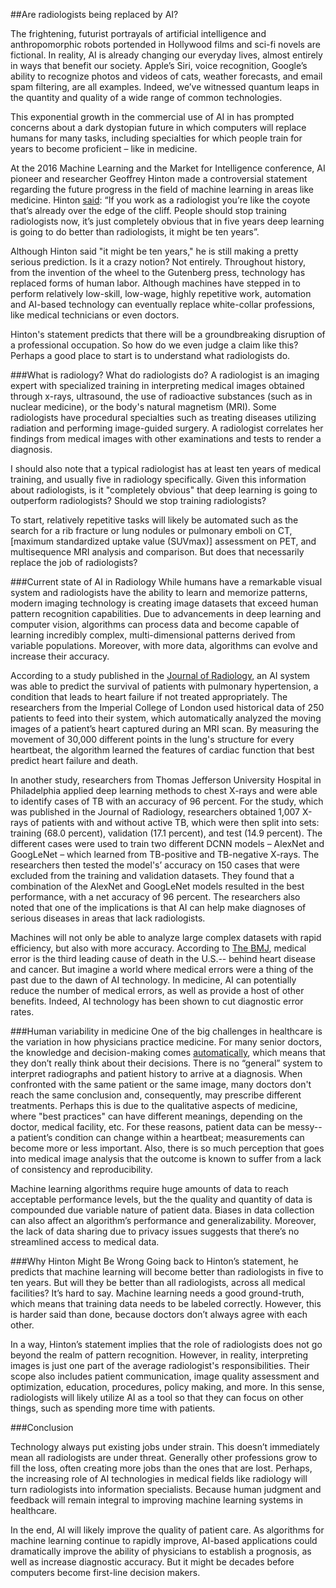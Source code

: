 ##Are radiologists being replaced by AI?
 
The frightening, futurist portrayals of artificial intelligence and anthropomorphic robots portended in Hollywood films and sci-fi novels are fictional. In reality, AI is already changing our everyday lives, almost entirely in ways that benefit our society. Apple’s Siri, voice recognition, Google’s ability to recognize photos and videos of cats, weather forecasts, and email spam filtering, are all examples. Indeed, we’ve witnessed quantum leaps in the quantity and quality of a wide range of common technologies. 
 
This exponential growth in the commercial use of AI in has prompted concerns about a dark dystopian future in which computers will replace humans for many tasks, including specialties for which people train for years to become proficient – like in medicine. 
 
At the 2016 Machine Learning and the Market for Intelligence conference, AI pioneer and researcher Geoffrey Hinton made a controversial statement regarding the future progress in the field of machine learning in areas like medicine. Hinton [said](https://www.youtube.com/watch?v=2HMPRXstSvQ&feature=youtu.be&t=29): 
“If you work as a radiologist you’re like the coyote that’s already over the edge of the cliff. People should stop training radiologists now, it’s just completely obvious that in five years deep learning is going to do better than radiologists, it might be ten years”. 
 
Although Hinton said "it might be ten years," he is still making a pretty serious prediction. Is it a crazy notion? Not entirely. Throughout history, from the invention of the wheel to the Gutenberg press, technology has replaced forms of human labor. Although machines have stepped in to perform relatively low-skill, low-wage, highly repetitive work, automation and AI-based technology can eventually replace white-collar professions, like medical technicians or even doctors.
 
Hinton's statement predicts that there will be a groundbreaking disruption of a professional occupation. So how do we even judge a claim like this? Perhaps a good place to start is to understand what radiologists do.
 
###What is radiology? What do radiologists do?
A radiologist is an imaging expert with specialized training in interpreting medical images obtained through x-rays, ultrasound, the use of radioactive substances (such as in nuclear medicine), or the body's natural magnetism (MRI). Some radiologists have procedural specialties such as treating diseases utilizing radiation and performing image-guided surgery.  A radiologist correlates her findings from medical images with other examinations and tests to render a diagnosis.  
 
I should also note that a typical radiologist has at least ten years of medical training, and usually five in radiology specifically. Given this information about radiologists, is it "completely obvious" that deep learning is going to outperform radiologists? Should we stop training radiologists?
 
To start, relatively repetitive tasks will likely be automated such as the search for a rib fracture or lung nodules or pulmonary emboli on CT, [maximum standardized uptake value (SUVmax)] assessment on PET, and multisequence MRI analysis and comparison. But does that necessarily replace the job of radiologists? 
 
###Current state of AI in Radiology
While humans have a remarkable visual system and radiologists have the ability to learn and memorize patterns, modern imaging technology is creating image datasets that exceed human pattern recognition capabilities. Due to advancements in deep learning and computer vision, algorithms can process data and become capable of learning incredibly complex, multi-dimensional patterns derived from variable populations.  Moreover, with more data, algorithms can evolve and increase their accuracy. 
 
According to a study published in the [Journal of Radiology](http://pubs.rsna.org/doi/full/10.1148/radiol.2016161315), an AI system was able to predict the survival of patients with pulmonary hypertension, a condition that leads to heart failure if not treated appropriately. The researchers from the Imperial College of London used historical data of 250 patients to feed into their system, which automatically analyzed the moving images of a patient’s heart captured during an MRI scan. By measuring the movement of 30,000 different points in the lung's structure for every heartbeat, the algorithm learned the features of cardiac function that best predict heart failure and death. 
 
In another study, researchers from Thomas Jefferson University Hospital in Philadelphia applied deep learning methods to chest X-rays and were able to identify cases of TB with an accuracy of 96 percent. For the study, which was published in the Journal of Radiology, researchers obtained 1,007 X-rays of patients with and without active TB, which were then split into sets: training (68.0 percent), validation (17.1 percent), and test (14.9 percent). The different cases were used to train two different DCNN models – AlexNet and GoogLeNet – which learned from TB-positive and TB-negative X-rays. The researchers then tested the model's’ accuracy on 150 cases that were excluded from the training and validation datasets. They found that a combination of the AlexNet and GoogLeNet models resulted in the best performance, with a net accuracy of 96 percent.  The researchers also noted that one of the implications is that AI can help make diagnoses of serious diseases in areas that lack radiologists.
 
Machines will not only be able to analyze large complex datasets with rapid efficiency, but also with more accuracy. According to [The BMJ](http://www.bmj.com/content/353/bmj.i2139), medical error is the third leading cause of death in the U.S.-- behind heart disease and cancer. But imagine a world where medical errors were a thing of the past due to the dawn of AI technology. In medicine, AI can potentially reduce the number of medical errors, as well as provide a host of other benefits. Indeed, AI technology has been shown to cut diagnostic error rates. 
 
###Human variability in medicine
One of the big challenges in healthcare is the variation in how physicians practice medicine. For many senior doctors, the knowledge and decision-making comes [automatically](https://www.ncbi.nlm.nih.gov/pubmed/2261032), which means that they don’t really think about their decisions. There is no “general” system to interpret radiographs and patient history to arrive at a diagnosis. When confronted with the same patient or the same image, many doctors don't reach the same conclusion and, consequently, may prescribe different treatments. Perhaps this is due to the qualitative aspects of medicine, where "best practices" can have different meanings, depending on the doctor, medical facility, etc. For these reasons, patient data can be messy-- a patient’s condition can change within a heartbeat; measurements can become more or less important. Also, there is so much perception that goes into medical image analysis that the outcome is known to suffer from a lack of consistency and reproducibility. 
 
Machine learning algorithms require huge amounts of data to reach acceptable performance levels, but the the quality and quantity of data is compounded due variable nature of patient data. Biases in data collection can also affect an algorithm’s performance and generalizability. Moreover, the lack of data sharing due to privacy issues suggests that there’s no streamlined access to medical data.
 
###Why Hinton Might Be Wrong
Going back to Hinton’s statement, he predicts that machine learning will become better than radiologists in five to ten years. But will they be better than all radiologists, across all medical facilities? It’s hard to say. Machine learning needs a good ground-truth, which means that training data needs to be labeled correctly. However, this is harder said than done, because doctors don’t always agree with each other. 
 
In a way, Hinton’s statement implies that the role of radiologists does not go beyond the realm of pattern recognition. However, in reality, interpreting images is just one part of the average radiologist's responsibilities. Their scope also includes patient communication, image quality assessment and optimization, education, procedures, policy making, and more. In this sense, radiologists will likely utilize AI as a tool so that they can focus on other things, such as spending more time with patients.
 
###Conclusion
 
Technology always put existing jobs under strain. This doesn’t immediately mean all radiologists are under threat. Generally other professions grow to fill the loss, often creating more jobs than the ones that are lost. Perhaps, the increasing role of AI technologies in medical fields like radiology will turn radiologists into information specialists. Because human judgment and feedback will remain integral to improving machine learning systems in healthcare. 
 
In the end, AI will likely improve the quality of patient care. As algorithms for machine learning continue to rapidly improve, AI-based applications could dramatically improve the ability of physicians to establish a prognosis, as well as increase diagnostic accuracy. But it might be decades before computers become first-line decision makers.
